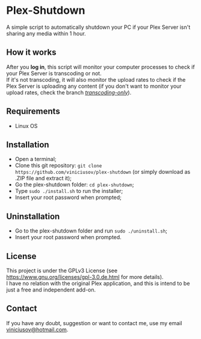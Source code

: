 # Plex-Shutdown
A simple script to automatically shutdown your PC if your Plex Server isn't sharing any media within 1 hour.

## How it works
After you **log in**, this script will monitor your computer processes to check if your Plex Server is transcoding or not.  
If it's not transcoding, it will also monitor the upload rates to check if the Plex Server is uploading any content (if you don't want to monitor your upload rates, check the branch [*transcoding-only*](https://github.com/viniciusov/plex-shutdown/tree/transcoding-only)).  

## Requirements
- Linux OS

## Installation
- Open a terminal;
- Clone this git repository: `git clone https://github.com/viniciusov/plex-shutdown` (or simply download as .ZIP file and extract it);
- Go the plex-shutdown folder: `cd plex-shutdown`;
- Type `sudo ./install.sh` to run the installer;
- Insert your root password when prompted;

## Uninstallation
- Go to the plex-shutdown folder and run `sudo ./uninstall.sh`;
- Insert your root password when prompted.

## License
This project is under the GPLv3 License (see https://www.gnu.org/licenses/gpl-3.0.de.html for more details).  
I have no relation with the original Plex application, and this is intend to be just a free and independent add-on.  

## Contact
If you have any doubt, suggestion or want to contact me, use my email viniciusov@hotmail.com.
